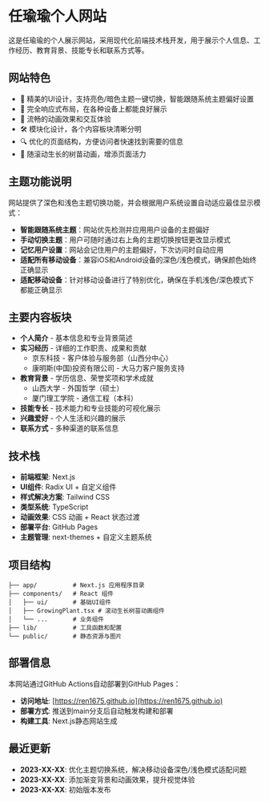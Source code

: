 # 任瑜瑜个人网站

这是任瑜瑜的个人展示网站，采用现代化前端技术栈开发，用于展示个人信息、工作经历、教育背景、技能专长和联系方式等。

## 网站特色

- 🎨 精美的UI设计，支持亮色/暗色主题一键切换，智能跟随系统主题偏好设置
- 📱 完全响应式布局，在各种设备上都能良好展示
- 🚀 流畅的动画效果和交互体验
- 🛠️ 模块化设计，各个内容板块清晰分明
- 🔍 优化的页面结构，方便访问者快速找到需要的信息
- 🌱 随滚动生长的树苗动画，增添页面活力

## 主题功能说明

网站提供了深色和浅色主题切换功能，并会根据用户系统设置自动适应最佳显示模式：

- **智能跟随系统主题**：网站优先检测并应用用户设备的主题偏好
- **手动切换主题**：用户可随时通过右上角的主题切换按钮更改显示模式
- **记忆用户设置**：网站会记住用户的主题偏好，下次访问时自动应用
- **适配所有移动设备**：兼容iOS和Android设备的深色/浅色模式，确保颜色始终正确显示
- **适配移动设备**：针对移动设备进行了特别优化，确保在手机浅色/深色模式下都能正确显示

## 主要内容板块

- **个人简介** - 基本信息和专业背景简述
- **实习经历** - 详细的工作职责、成果和贡献
  - 京东科技 - 客户体验与服务部（山西分中心）
  - 康明斯(中国)投资有限公司 - 大马力客户服务支持
- **教育背景** - 学历信息、荣誉奖项和学术成就
  - 山西大学 - 外国哲学（硕士）
  - 厦门理工学院 - 通信工程（本科）
- **技能专长** - 技术能力和专业技能的可视化展示
- **兴趣爱好** - 个人生活和兴趣的展示
- **联系方式** - 多种渠道的联系信息

## 技术栈

- **前端框架**: Next.js
- **UI组件**: Radix UI + 自定义组件
- **样式解决方案**: Tailwind CSS
- **类型系统**: TypeScript
- **动画效果**: CSS 动画 + React 状态过渡
- **部署平台**: GitHub Pages
- **主题管理**: next-themes + 自定义主题系统

## 项目结构

```
├── app/          # Next.js 应用程序目录
├── components/   # React 组件
│   ├── ui/       # 基础UI组件
│   ├── GrowingPlant.tsx # 滚动生长树苗动画组件
│   └── ...       # 业务组件
├── lib/          # 工具函数和配置
└── public/       # 静态资源与图片
```

## 部署信息

本网站通过GitHub Actions自动部署到GitHub Pages：

- **访问地址**: [https://ren1675.github.io](https://ren1675.github.io)
- **部署方式**: 推送到main分支后自动触发构建和部署
- **构建工具**: Next.js静态网站生成

## 最近更新

- **2023-XX-XX**: 优化主题切换系统，解决移动设备深色/浅色模式适配问题
- **2023-XX-XX**: 添加渐变背景和动画效果，提升视觉体验
- **2023-XX-XX**: 初始版本发布
